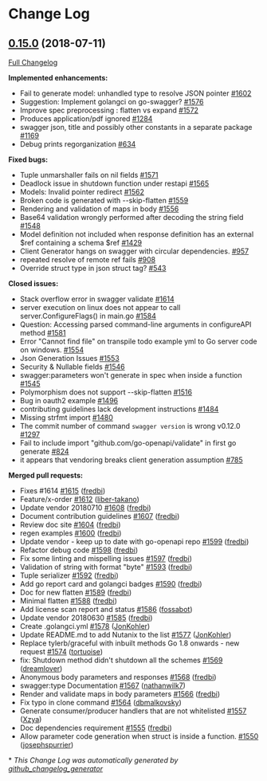# Change Log

## [0.15.0](https://github.com/ianchen0119/go-swagger/tree/0.15.0) (2018-07-11)
[Full Changelog](https://github.com/ianchen0119/go-swagger/compare/0.14.0...0.15.0)

**Implemented enhancements:**

- Fail to generate model: unhandled type to resolve JSON pointer [\#1602](https://github.com/ianchen0119/go-swagger/issues/1602)
- Suggestion: Implement golangci on go-swagger? [\#1576](https://github.com/ianchen0119/go-swagger/issues/1576)
- Improve spec preprocessing : flatten vs expand [\#1572](https://github.com/ianchen0119/go-swagger/issues/1572)
- Produces application/pdf ignored [\#1284](https://github.com/ianchen0119/go-swagger/issues/1284)
- swagger json, title and possibly other constants in a separate package [\#1169](https://github.com/ianchen0119/go-swagger/issues/1169)
- Debug prints regorganization [\#634](https://github.com/ianchen0119/go-swagger/issues/634)

**Fixed bugs:**

- Tuple unmarshaller fails on nil fields [\#1571](https://github.com/ianchen0119/go-swagger/issues/1571)
- Deadlock issue in shutdown function under restapi [\#1565](https://github.com/ianchen0119/go-swagger/issues/1565)
- Models: Invalid pointer redirect [\#1562](https://github.com/ianchen0119/go-swagger/issues/1562)
- Broken code is generated with --skip-flatten [\#1559](https://github.com/ianchen0119/go-swagger/issues/1559)
- Rendering and validation of maps in body [\#1556](https://github.com/ianchen0119/go-swagger/issues/1556)
- Base64 validation wrongly performed after decoding the string field [\#1548](https://github.com/ianchen0119/go-swagger/issues/1548)
- Model definition not included when response definition has an external $ref containing a schema $ref [\#1429](https://github.com/ianchen0119/go-swagger/issues/1429)
- Client Generator hangs on swagger with circular dependencies. [\#957](https://github.com/ianchen0119/go-swagger/issues/957)
- repeated resolve of remote ref fails [\#908](https://github.com/ianchen0119/go-swagger/issues/908)
- Override struct type in json struct tag? [\#543](https://github.com/ianchen0119/go-swagger/issues/543)

**Closed issues:**

- Stack overflow error in swagger validate [\#1614](https://github.com/ianchen0119/go-swagger/issues/1614)
- server execution on linux does not appear to call server.ConfigureFlags\(\) in main.go [\#1584](https://github.com/ianchen0119/go-swagger/issues/1584)
- Question: Accessing parsed command-line arguments in configureAPI method [\#1581](https://github.com/ianchen0119/go-swagger/issues/1581)
- Error "Cannot find file" on transpile todo example yml to Go server code on windows. [\#1554](https://github.com/ianchen0119/go-swagger/issues/1554)
- Json Generation Issues [\#1553](https://github.com/ianchen0119/go-swagger/issues/1553)
- Security & Nullable fields [\#1546](https://github.com/ianchen0119/go-swagger/issues/1546)
- swagger:parameters won't generate in spec when inside a function [\#1545](https://github.com/ianchen0119/go-swagger/issues/1545)
- Polymorphism does not support --skip-flatten [\#1516](https://github.com/ianchen0119/go-swagger/issues/1516)
- Bug in oauth2 example [\#1496](https://github.com/ianchen0119/go-swagger/issues/1496)
- contributing guidelines lack development instructions [\#1484](https://github.com/ianchen0119/go-swagger/issues/1484)
- Missing strfmt import [\#1480](https://github.com/ianchen0119/go-swagger/issues/1480)
- The commit number of command `swagger version` is wrong v0.12.0 [\#1297](https://github.com/ianchen0119/go-swagger/issues/1297)
- Fail to include import "github.com/go-openapi/validate" in first go generate [\#824](https://github.com/ianchen0119/go-swagger/issues/824)
- it appears that vendoring breaks client generation assumption [\#785](https://github.com/ianchen0119/go-swagger/issues/785)

**Merged pull requests:**

- Fixes \#1614 [\#1615](https://github.com/ianchen0119/go-swagger/pull/1615) ([fredbi](https://github.com/fredbi))
- Feature/x-order [\#1612](https://github.com/ianchen0119/go-swagger/pull/1612) ([liber-takano](https://github.com/liber-takano))
- Update vendor 20180710 [\#1608](https://github.com/ianchen0119/go-swagger/pull/1608) ([fredbi](https://github.com/fredbi))
- Document contribution guidelines [\#1607](https://github.com/ianchen0119/go-swagger/pull/1607) ([fredbi](https://github.com/fredbi))
- Review doc site [\#1604](https://github.com/ianchen0119/go-swagger/pull/1604) ([fredbi](https://github.com/fredbi))
- regen examples [\#1600](https://github.com/ianchen0119/go-swagger/pull/1600) ([fredbi](https://github.com/fredbi))
- Update vendor - keep up to date with go-openapi repo [\#1599](https://github.com/ianchen0119/go-swagger/pull/1599) ([fredbi](https://github.com/fredbi))
- Refactor debug code [\#1598](https://github.com/ianchen0119/go-swagger/pull/1598) ([fredbi](https://github.com/fredbi))
- Fix some linting and mispelling issues [\#1597](https://github.com/ianchen0119/go-swagger/pull/1597) ([fredbi](https://github.com/fredbi))
- Validation of string with format "byte" [\#1593](https://github.com/ianchen0119/go-swagger/pull/1593) ([fredbi](https://github.com/fredbi))
- Tuple serializer [\#1592](https://github.com/ianchen0119/go-swagger/pull/1592) ([fredbi](https://github.com/fredbi))
- Add go report card and golangci badges [\#1590](https://github.com/ianchen0119/go-swagger/pull/1590) ([fredbi](https://github.com/fredbi))
- Doc for new flatten [\#1589](https://github.com/ianchen0119/go-swagger/pull/1589) ([fredbi](https://github.com/fredbi))
- Minimal flatten [\#1588](https://github.com/ianchen0119/go-swagger/pull/1588) ([fredbi](https://github.com/fredbi))
- Add license scan report and status [\#1586](https://github.com/ianchen0119/go-swagger/pull/1586) ([fossabot](https://github.com/fossabot))
- Update vendor 20180630 [\#1585](https://github.com/ianchen0119/go-swagger/pull/1585) ([fredbi](https://github.com/fredbi))
- Create .golangci.yml [\#1578](https://github.com/ianchen0119/go-swagger/pull/1578) ([JonKohler](https://github.com/JonKohler))
- Update README.md to add Nutanix to the list [\#1577](https://github.com/ianchen0119/go-swagger/pull/1577) ([JonKohler](https://github.com/JonKohler))
- Replace tylerb/graceful with inbuilt methods Go 1.8 onwards - new request [\#1574](https://github.com/ianchen0119/go-swagger/pull/1574) ([tortuoise](https://github.com/tortuoise))
- fix: Shutdown method didn't shutdown all the schemes [\#1569](https://github.com/ianchen0119/go-swagger/pull/1569) ([dreamlover](https://github.com/dreamlover))
- Anonymous body parameters and responses [\#1568](https://github.com/ianchen0119/go-swagger/pull/1568) ([fredbi](https://github.com/fredbi))
- swagger:type Documentation [\#1567](https://github.com/ianchen0119/go-swagger/pull/1567) ([nathanwilk7](https://github.com/nathanwilk7))
- Render and validate maps in body parameters [\#1566](https://github.com/ianchen0119/go-swagger/pull/1566) ([fredbi](https://github.com/fredbi))
- Fix typo in clone command [\#1564](https://github.com/ianchen0119/go-swagger/pull/1564) ([dbmalkovsky](https://github.com/dbmalkovsky))
- Generate consumer/producer handlers that are not whitelisted [\#1557](https://github.com/ianchen0119/go-swagger/pull/1557) ([Xzya](https://github.com/Xzya))
- Doc dependencies requirement [\#1555](https://github.com/ianchen0119/go-swagger/pull/1555) ([fredbi](https://github.com/fredbi))
- Allow parameter code generation when struct is inside a function. [\#1550](https://github.com/ianchen0119/go-swagger/pull/1550) ([josephspurrier](https://github.com/josephspurrier))

\* *This Change Log was automatically generated by [github_changelog_generator](https://github.com/skywinder/Github-Changelog-Generator)*
